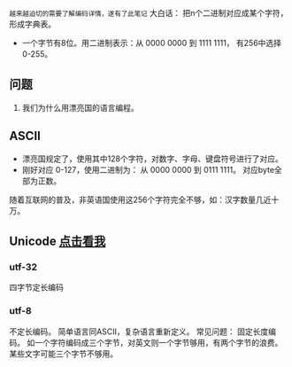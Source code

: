 
`越来越迫切的需要了解编码详情，遂有了此笔记`
大白话： 把n个二进制对应成某个字符，形成字典表。
* 一个字节有8位。用二进制表示：从 0000 0000 到 1111 1111， 有256中选择 0-255。
## 问题
1. 我们为什么用漂亮国的语言编程。
## ASCII
* 漂亮国规定了，使用其中128个字符，对数字、字母、键盘符号进行了对应。
* 刚好对应 0-127，使用二进制为： 从 0000 0000 到 0111 1111。 对应byte全部为正数。

随着互联网的普及，非英语国使用这256个字符完全不够，如：汉字数量几近十万。
## Unicode [点击看我](https://home.unicode.org/)
### utf-32 
四字节定长编码
### utf-8
不定长编码。 简单语言同ASCII，复杂语言重新定义。
常见问题：
固定长度编码。 如一个字符编码成三个字节，对英文则一个字节够用，有两个字节的浪费。某些文字可能三个字节不够用。



## 



